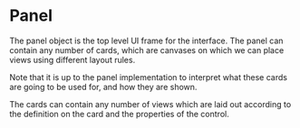 <properties date="2016-06-24"
SortOrder="10"
/>

Panel
=====

The panel object is the top level UI frame for the interface. The panel can contain any number of cards, which are canvases on which we can place views using different layout rules.

Note that it is up to the panel implementation to interpret what these cards are going to be used for, and how they are shown.

The cards can contain any number of views which are laid out according to the definition on the card and the properties of the control.
